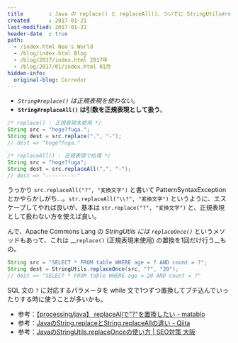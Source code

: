 ```yaml
---
title        : Java の replace() と replaceAll()、ついでに StringUtils#replaceOnce()
created      : 2017-01-21
last-modified: 2017-01-21
header-date  : true
path:
  - /index.html Neo's World
  - /blog/index.html Blog
  - /blog/2017/index.html 2017年
  - /blog/2017/01/index.html 01月
hidden-info:
  original-blog: Corredor
---
```


- _`String#replace()` は正規表現を使わない_。
- __`String#replaceAll()` は引数を正規表現として扱う__。

```java
/* replace() : 正規表現未使用 */
String src = "hoge?fuga.";
String dest = src.replace(".", "-");
// dest => "hoge?fuga."

/* replaceAll() : 正規表現で処理 */
String src = "hoge?fuga";
String dest = src.replaceAll(".", "-");
// dest => "----------"
```

うっかり `src.replaceAll("?", "変換文字")` と書いて PatternSyntaxException とかやらかしがち…。`str.replaceAll("\\?", "変換文字")` というように、エスケープしてやれば良いが、基本は `str.replace("?", "変換文字")` と、正規表現として扱わない方を使えば良い。

んで、Apache Commons Lang の _StringUtils には `replaceOnce()`_ というメソッドもあって、これは __`replace()` (正規表現未使用) の置換を1回だけ行う__もの。

```java
String src = "SELECT * FROM table WHERE age = ? AND count = ?";
String dest = StringUtils.replaceOnce(src, "?", "20");
// dest => "SELECT * FROM table WHERE age = 20 AND count = ?"
```

SQL 文の `?` に対応するパラメータを while 文で1つずつ置換してブチ込んでいったりする時に使うことが多いかも。

- 参考：[【processing/java】 replaceAllで"?"を置換したい - matablo](http://matatsuna.hatenablog.com/entry/2015/12/28/162218)
- 参考：[JavaのString.replaceとString.replaceAllの違い - Qiita](http://qiita.com/sckm/items/49843939cd306d462a09)
- 参考：[JavaのStringUtils.replaceOnceの使い方 | SEO対策 大阪](http://confrage.jp/java%E3%81%AEstringutils-replaceonce%E3%81%AE%E4%BD%BF%E3%81%84%E6%96%B9/)
